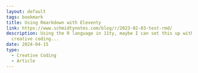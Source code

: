 ```yaml
---
layout: default
tags: bookmark
title: Using Rmarkdown with Eleventy
link: https://www.schmidtynotes.com/blog/r/2023-02-03-test-rmd/
description: Using the R language in 11ty, maybe I can set this up with some
  creative coding...
date: 2024-04-15
type:
  - Creative Coding
  - Article
---
```

